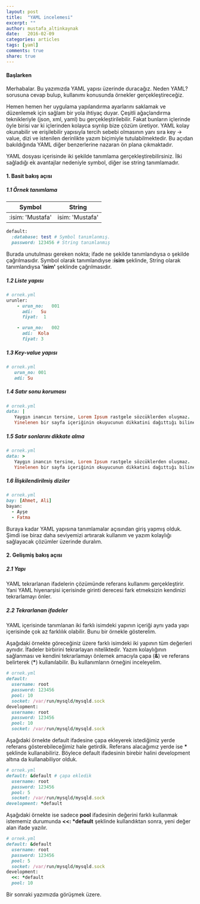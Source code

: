 ```yaml
---
layout: post
title:  "YAML incelemesi"
excerpt: ""
author: mustafa_altinkaynak
date:   2016-02-09
categories: articles
tags: [yaml]
comments: true
share: true
---
```


#### Başlarken

Merhabalar. Bu yazımızda YAML yapısı üzerinde duracağız. Neden YAML? sorusuna cevap bulup, kullanımı konusunda örnekler gerçekleştireceğiz.

Hemen hemen her uygulama yapılandırma ayarlarını saklamak ve düzenlemek için sağlam bir yola ihtiyaç duyar. Çeşitli ağaçlandırma teknikleriyle (json, xml, yaml) bu gerçekleştirilebilir. Fakat bunların içlerinde öyle birisi var ki içlerinden kolayca sıyrılıp bize çözüm üretiyor. YAML kolay okunabilir ve erişilebilir yapısıyla tercih sebebi olmasının yanı sıra key -> value, dizi ve istenilen derinlikte yazım biçimiyle tutulabilmektedir. Bu açıdan bakıldığında YAML diğer benzerlerine nazaran ön plana çıkmaktadır.

YAML dosyası içerisinde iki şekilde tanımlama gerçekleştirebilirsiniz. İlki sağladığı ek avantajlar nedeniyle symbol, diğer ise string tanımlamadır.


#### 1. Basit bakış açısı

##### 1.1 Örnek tanımlama

|Symbol|String|
|---|---|
|:isim: 'Mustafa'|isim: 'Mustafa'|

```ruby
default:
  :database: test # Symbol tanımlanmış.
  password: 123456 # String tanımlanmış
```
Burada unutulması gereken nokta; ifade ne şekilde tanımlandıysa o şekilde çağrılmasıdır. Symbol olarak tanımlandıyse **:isim** şeklinde, String olarak tanımlandıysa **'isim'** şeklinde çağrılmasıdır.

##### 1.2 Liste yapısı

```ruby
# ornek.yml
urunler:
    - urun_no:   001
      adi:   Su
      fiyat:  1

    - urun_no:   002
      adi:  Kola 
      fiyat: 3
```

##### 1.3 Key-value yapısı
```ruby
# ornek.yml
   urun_no: 001
   adi: Su
```

##### 1.4 Satır sonu koruması
```ruby
# ornek.yml
data: |
   Yaygın inancın tersine, Lorem Ipsum rastgele sözcüklerden oluşmaz.
   Yinelenen bir sayfa içeriğinin okuyucunun dikkatini dağıttığı bilinen bir gerçektir.
``` 

##### 1.5 Satır sonlarını dikkate alma
```ruby
# ornek.yml
data: >
   Yaygın inancın tersine, Lorem Ipsum rastgele sözcüklerden oluşmaz.
   Yinelenen bir sayfa içeriğinin okuyucunun dikkatini dağıttığı bilinen bir gerçektir.
``` 

##### 1.6 İlişkilendirilmiş diziler
```ruby
# ornek.yml
bay: [Ahmet, Ali]
bayan:
  - Ayşe
  - Fatma
``` 

Buraya kadar YAML yapısına tanımlamalar açısından giriş yapmış olduk. Şimdi ise biraz daha seviyemizi artırarak kullanım ve yazım kolaylığı sağlayacak çözümler üzerinde duralım.

#### 2. Gelişmiş bakış açısı 
##### 2.1 Yapı
YAML tekrarlanan ifadelerin çözümünde referans kullanımı gerçekleştirir. Yani YAML hiyenarşisi içerisinde girinti derecesi fark etmeksizin kendinizi tekrarlamayı önler.

##### 2.2 Tekrarlanan ifadeler
YAML içerisinde tanımlanan iki farklı isimdeki yapının içeriği aynı yada yapı içerisinde çok az farklılık olabilir. Bunu bir örnekle gösterelim.


Aşağıdaki örnekte göreceğiniz üzere farklı isimdeki iki yapının tüm değerleri aynıdır. İfadeler birbirini tekrarlayan niteliktedir. Yazım kolaylığının sağlanması ve kendini tekrarlamayı önlemek amacıyla çapa (**&**) ve referans belirterek (__*__) kullanılabilir. Bu kullanımların örneğini inceleyelim.

```ruby
# ornek.yml
default: 
  username: root
  password: 123456
  pool: 10
  socket: /var/run/mysqld/mysqld.sock
development:
  username: root
  password: 123456
  pool: 10
  socket: /var/run/mysqld/mysqld.sock
``` 

Aşağıdaki örnekte default ifadesine çapa ekleyerek istediğimiz yerde referans gösterebileceğimiz hale getirdik. Referans alacağımız yerde ise __*__ şeklinde kullanabiliriz. Böylece default ifadesinin birebir halini development altına da kullanabiliyor olduk. 

```ruby
# ornek.yml
default: &default # çapa ekledik
  username: root
  password: 123456
  pool: 5
  socket: /var/run/mysqld/mysqld.sock
development: *default
``` 

Aşağıdaki örnekte ise sadece **pool** ifadesinin değerini farklı kullanmak istememiz durumunda __<<: *default__ şeklinde kullandıktan sonra, yeni değer alan ifade yazılır.

```ruby
# ornek.yml
default: &default
  username: root
  password: 123456
  pool: 5
  socket: /var/run/mysqld/mysqld.sock
development:
  <<: *default
  pool: 10
``` 

Bir sonraki yazımızda görüşmek üzere. 
